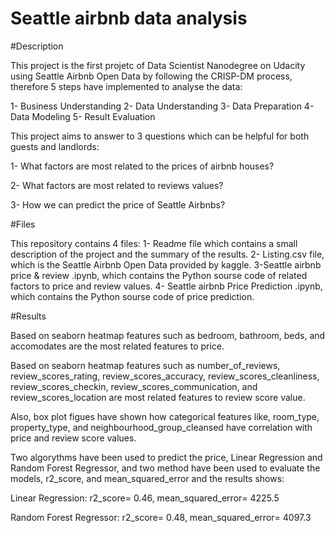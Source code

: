 # Seattle airbnb data analysis
#Description

This project is the first projetc of Data Scientist Nanodegree on Udacity using Seattle Airbnb Open Data by following the CRISP-DM process, therefore 5 steps have implemented to analyse the data:

1- Business Understanding 
2- Data Understanding
3- Data Preparation
4- Data Modeling
5- Result Evaluation

This project aims to answer to 3 questions which can be helpful for both guests and landlords:

1- What factors are most related to the prices of airbnb houses?

2- What factors are most related to reviews values?

3- How we can predict the price of Seattle Airbnbs?


#Files

This repository contains 4 files:
1- Readme file which contains a small description of the project and the summary of the results.
2- Listing.csv file, which is the Seattle Airbnb Open Data provided by kaggle.
3-Seattle airbnb price & review .ipynb, which contains the Python sourse code of related factors to price and review values.
4- Seattle airbnb Price Prediction .ipynb, which contains the Python sourse code of price prediction.

#Results

Based on seaborn heatmap features such as bedroom, bathroom, beds, and accomodates are the most related features to price.

Based on seaborn heatmap features such as number_of_reviews, review_scores_rating, review_scores_accuracy, review_scores_cleanliness, review_scores_checkin, review_scores_communication, and review_scores_location are most related features to review score value.

Also, box plot figues have shown how categorical features like, room_type, property_type, and neighbourhood_group_cleansed have correlation with price and review score values.

Two algorythms have been used to predict the price, Linear Regression and Random Forest Regressor, and two method have been used to evaluate the models, r2_score, and mean_squared_error and the results shows:

Linear Regression: r2_score= 0.46, mean_squared_error= 4225.5

Random Forest Regressor: r2_score= 0.48, mean_squared_error= 4097.3






